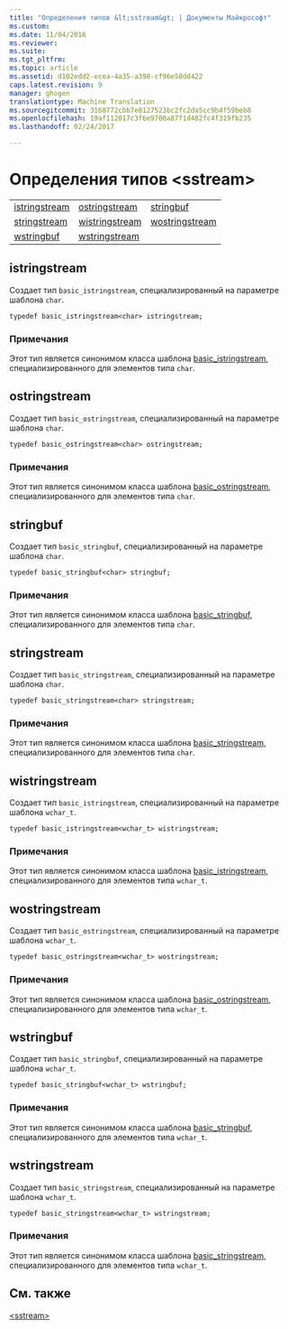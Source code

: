 ```yaml
---
title: "Определения типов &lt;sstream&gt; | Документы Майкрософт"
ms.custom: 
ms.date: 11/04/2016
ms.reviewer: 
ms.suite: 
ms.tgt_pltfrm: 
ms.topic: article
ms.assetid: d102edd2-ecea-4a35-a398-cf96e58dd422
caps.latest.revision: 9
manager: ghogen
translationtype: Machine Translation
ms.sourcegitcommit: 3168772cbb7e8127523bc2fc2da5cc9b4f59beb8
ms.openlocfilehash: 19af112017c3f6e9700a87f1d482fc4f319fb235
ms.lasthandoff: 02/24/2017

---
```

# <a name="ltsstreamgt-typedefs"></a>Определения типов &lt;sstream&gt;
||||  
|-|-|-|  
|[istringstream](#istringstream)|[ostringstream](#ostringstream)|[stringbuf](#stringbuf)|  
|[stringstream](#stringstream)|[wistringstream](#wistringstream)|[wostringstream](#wostringstream)|  
|[wstringbuf](#wstringbuf)|[wstringstream](#wstringstream)|  
  
##  <a name="a-nameistringstreama--istringstream"></a><a name="istringstream"></a>  istringstream  
 Создает тип `basic_istringstream`, специализированный на параметре шаблона `char`.  
  
```  
typedef basic_istringstream<char> istringstream;  
```  
  
### <a name="remarks"></a>Примечания  
 Этот тип является синонимом класса шаблона [basic_istringstream](../standard-library/basic-istringstream-class.md), специализированного для элементов типа `char`*.*  
  
##  <a name="a-nameostringstreama--ostringstream"></a><a name="ostringstream"></a>  ostringstream  
 Создает тип `basic_ostringstream`, специализированный на параметре шаблона `char`.  
  
```  
typedef basic_ostringstream<char> ostringstream;  
```  
  
### <a name="remarks"></a>Примечания  
 Этот тип является синонимом класса шаблона [basic_ostringstream](../standard-library/basic-ostringstream-class.md), специализированного для элементов типа `char`*.*  
  
##  <a name="a-namestringbufa--stringbuf"></a><a name="stringbuf"></a>  stringbuf  
 Создает тип `basic_stringbuf`, специализированный на параметре шаблона `char`.  
  
```  
typedef basic_stringbuf<char> stringbuf;  
```  
  
### <a name="remarks"></a>Примечания  
 Этот тип является синонимом класса шаблона [basic_stringbuf](../standard-library/basic-stringbuf-class.md), специализированного для элементов типа `char`*.*  
  
##  <a name="a-namestringstreama--stringstream"></a><a name="stringstream"></a>  stringstream  
 Создает тип `basic_stringstream`, специализированный на параметре шаблона `char`.  
  
```  
typedef basic_stringstream<char> stringstream;  
```  
  
### <a name="remarks"></a>Примечания  
 Этот тип является синонимом класса шаблона [basic_stringstream](../standard-library/basic-stringstream-class.md), специализированного для элементов типа `char`*.*  
  
##  <a name="a-namewistringstreama--wistringstream"></a><a name="wistringstream"></a>  wistringstream  
 Создает тип `basic_istringstream`, специализированный на параметре шаблона `wchar_t`.  
  
```  
typedef basic_istringstream<wchar_t> wistringstream;  
```  
  
### <a name="remarks"></a>Примечания  
 Этот тип является синонимом класса шаблона [basic_istringstream](../standard-library/basic-istringstream-class.md), специализированного для элементов типа `wchar_t`.  
  
##  <a name="a-namewostringstreama--wostringstream"></a><a name="wostringstream"></a>  wostringstream  
 Создает тип `basic_ostringstream`, специализированный на параметре шаблона `wchar_t`.  
  
```  
typedef basic_ostringstream<wchar_t> wostringstream;  
```  
  
### <a name="remarks"></a>Примечания  
 Этот тип является синонимом класса шаблона [basic_ostringstream](../standard-library/basic-ostringstream-class.md), специализированного для элементов типа `wchar_t`.  
  
##  <a name="a-namewstringbufa--wstringbuf"></a><a name="wstringbuf"></a>  wstringbuf  
 Создает тип `basic_stringbuf`, специализированный на параметре шаблона `wchar_t`.  
  
```  
typedef basic_stringbuf<wchar_t> wstringbuf;  
```  
  
### <a name="remarks"></a>Примечания  
 Этот тип является синонимом класса шаблона [basic_stringbuf](../standard-library/basic-stringbuf-class.md), специализированного для элементов типа `wchar_t`.  
  
##  <a name="a-namewstringstreama--wstringstream"></a><a name="wstringstream"></a>  wstringstream  
 Создает тип `basic_stringstream`, специализированный на параметре шаблона `wchar_t`.  
  
```  
typedef basic_stringstream<wchar_t> wstringstream;  
```  
  
### <a name="remarks"></a>Примечания  
 Этот тип является синонимом класса шаблона [basic_stringstream](../standard-library/basic-stringstream-class.md), специализированного для элементов типа `wchar_t`.  
  
## <a name="see-also"></a>См. также  
 [\<sstream>](../standard-library/sstream.md)


